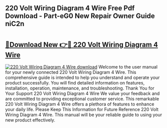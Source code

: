 ## 220 Volt Wiring Diagram 4 Wire Free Pdf Download - Part-eG0 New Repair Owner Guide niC2n

# <h2><a href="http://dfo355p.blite.top/?on=220+Volt+Wiring+Diagram+4+Wire">🔗Download New 👉🔴 220 Volt Wiring Diagram 4 Wire</a></h2>

[![220 Volt Wiring Diagram 4 Wire download](https://i.imgur.com/lujVjoI.png)](http://dfo355p.blite.top/?on=220+Volt+Wiring+Diagram+4+Wire)
Welcome to the user manual for your newly connected 220 Volt Wiring Diagram 4 Wire. This comprehensive guide is intended to help you understand and operate your product successfully. You will find detailed information on features, installation, operation, maintenance, and troubleshooting. Thank You for Your Support 220 Volt Wiring Diagram 4 Wire We value your feedback and are committed to providing exceptional customer service. This remarkable 220 Volt Wiring Diagram 4 Wire offers a plethora of features to enhance your daily life. Please Keep This Information for Future Reference 220 Volt Wiring Diagram 4 Wire. This manual will be your reliable guide to using your new product effectively.
